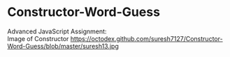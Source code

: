 # Constructor-Word-Guess
Advanced JavaScript Assignment:<br>
Image of Constructor
https://octodex.github.com/suresh7127/Constructor-Word-Guess/blob/master/suresh13.jpg


